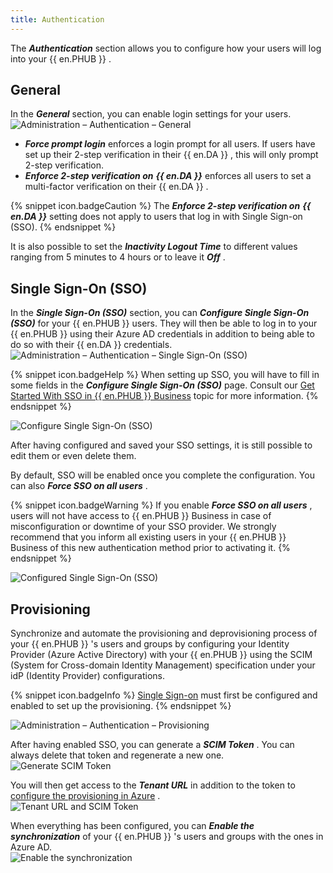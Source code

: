```yaml
---
title: Authentication
---
```

The ***Authentication*** section allows you to configure how your users will log into your {{ en.PHUB }} .  

## General 

In the ***General*** section, you can enable login settings for your users.  
![Administration – Authentication – General](/img/en/hub/Hub2194.png)  

* ***Force prompt login*** enforces a login prompt for all users. If users have set up their 2-step verification in their {{ en.DA }} , this will only prompt 2-step verification. 
* ***Enforce 2-step verification on*** ***{{ en.DA }}*** enforces all users to set a multi-factor verification on their {{ en.DA }} . 

{% snippet icon.badgeCaution %} 
The ***Enforce 2-step verification on*** ***{{ en.DA }}*** setting does not apply to users that log in with Single Sign-on (SSO). 
{% endsnippet %}
 
It is also possible to set the ***Inactivity Logout Time*** to different values ranging from 5 minutes to 4 hours or to leave it ***Off*** .  

## Single Sign-On (SSO) 

In the ***Single Sign-On (SSO)*** section, you can ***Configure Single Sign-On (SSO)*** for your {{ en.PHUB }} users. They will then be able to log in to your {{ en.PHUB }} using their Azure AD credentials in addition to being able to do so with their {{ en.DA }} credentials.  
![Administration – Authentication – Single Sign-On (SSO)](/img/en/hub/Hub2196.png)  

{% snippet icon.badgeHelp %} 
When setting up SSO, you will have to fill in some fields in the ***Configure Single Sign-On (SSO)*** page. Consult our [Get Started With SSO in {{ en.PHUB }} Business](/hub/getting-started/get-started-sso-hub-business/) topic for more information. 
{% endsnippet %}
 
![Configure Single Sign-On (SSO)](/img/en/hub/Hub2197.png)  

After having configured and saved your SSO settings, it is still possible to edit them or even delete them.  

By default, SSO will be enabled once you complete the configuration. You can also ***Force SSO on all users*** .  

{% snippet icon.badgeWarning %} 
If you enable ***Force SSO on all users*** , users will not have access to {{ en.PHUB }} Business in case of misconfiguration or downtime of your SSO provider. We strongly recommend that you inform all existing users in your {{ en.PHUB }} Business of this new authentication method prior to activating it. 
{% endsnippet %}
 
![Configured Single Sign-On (SSO)](/img/en/hub/Hub2198.png)  

## Provisioning 

Synchronize and automate the provisioning and deprovisioning process of your {{ en.PHUB }} &apos;s users and groups by configuring your Identity Provider (Azure Active Directory) with your {{ en.PHUB }} using the SCIM (System for Cross-domain Identity Management) specification under your idP (Identity Provider) configurations.  

{% snippet icon.badgeInfo %} 
[Single Sign-on](#single-sign-on-sso) must first be configured and enabled to set up the provisioning. 
{% endsnippet %}
 
![Administration – Authentication – Provisioning](/img/en/hub/Hub2195.png)  

After having enabled SSO, you can generate a ***SCIM Token*** . You can always delete that token and regenerate a new one.  
![Generate SCIM Token](/img/en/hub/Hub2199.png)  

You will then get access to the ***Tenant URL*** in addition to the token to [configure the provisioning in Azure](/hub/getting-started/get-started-sso-hub-business/configure-sso-authentication-microsoft-azure/) .  
![Tenant URL and SCIM Token](/img/en/hub/Hub2200.png)  

When everything has been configured, you can ***Enable the synchronization*** of your {{ en.PHUB }} &apos;s users and groups with the ones in Azure AD.  
![Enable the synchronization](/img/en/hub/Hub2201.png)  

